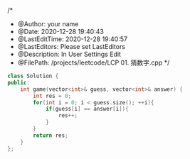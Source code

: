 /*
 * @Author: your name
 * @Date: 2020-12-28 19:40:43
 * @LastEditTime: 2020-12-28 19:40:57
 * @LastEditors: Please set LastEditors
 * @Description: In User Settings Edit
 * @FilePath: /projects/leetcode/LCP 01. 猜数字.cpp
 */
```c++
class Solution {
public:
    int game(vector<int>& guess, vector<int>& answer) {
        int res = 0;
        for(int i = 0; i < guess.size(); ++i){
            if(guess[i] == answer[i]){
                res++;
            }
        }
        return res;
    }
};
```